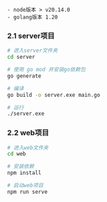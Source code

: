 
```
- node版本 > v20.14.0
- golang版本 1.20
```

### 2.1 server项目

```bash
# 进入server文件夹
cd server

# 使用 go mod 并安装go依赖包
go generate

# 编译 
go build -o server.exe main.go

# 运行
./server.exe
```

### 2.2 web项目

```bash
# 进入web文件夹
cd web

# 安装依赖
npm install

# 启动web项目
npm run serve
```

